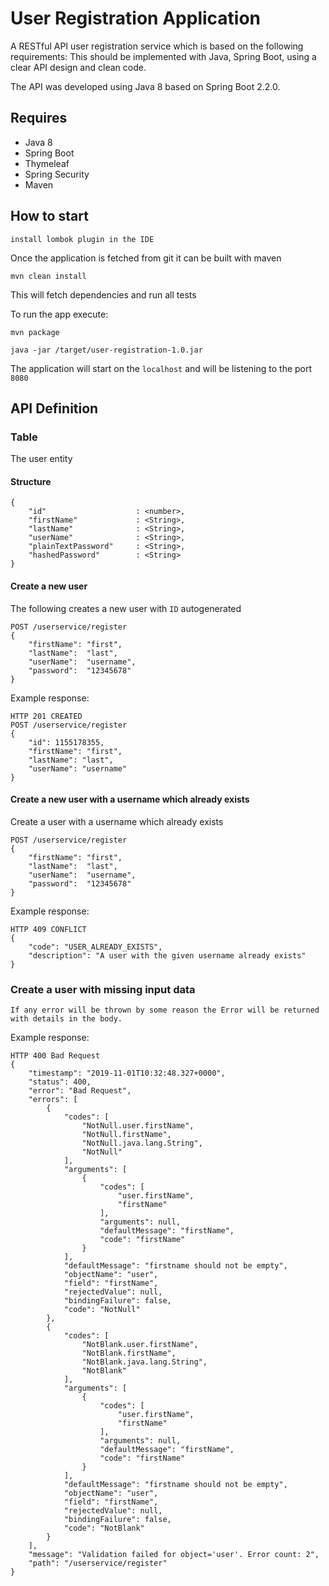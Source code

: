 # User Registration Application

A RESTful API user registration service which is based on the following requirements:
This should be implemented with Java, Spring Boot, using a clear API design and clean code.

The API was developed using Java 8 based on Spring Boot 2.2.0.

## Requires
* Java 8
* Spring Boot
* Thymeleaf
* Spring Security
* Maven

## How to start

    install lombok plugin in the IDE

Once the application is fetched from git it can be built with maven

    mvn clean install
    
This will fetch dependencies and run all tests

To run the app execute:

    mvn package

    java -jar /target/user-registration-1.0.jar

The application will start on the `localhost` and will be listening to the port `8080`

## API Definition

### Table
The user entity

#### Structure
    {
        "id"                    : <number>,
        "firstName"             : <String>,
        "lastName"              : <String>,
        "userName"              : <String>,
        "plainTextPassword"     : <String>,
        "hashedPassword"        : <String>
    }

#### Create a new user

The following creates a new user with `ID` autogenerated

    POST /userservice/register
    {
        "firstName": "first",
        "lastName":  "last",
        "userName":  "username",
        "password":  "12345678"
    }


Example response:

    HTTP 201 CREATED
    POST /userservice/register
    {
        "id": 1155178355,
        "firstName": "first",
        "lastName": "last",
        "userName": "username"
    }

    
#### Create a new user with a username which already exists

Create a user with a username which already exists

    POST /userservice/register
    {
        "firstName": "first",
        "lastName":  "last",
        "userName":  "username",
        "password":  "12345678"
    }

Example response:


    HTTP 409 CONFLICT
    {
        "code": "USER_ALREADY_EXISTS",
        "description": "A user with the given username already exists"
    }


### Create a user with missing input data
    If any error will be thrown by some reason the Error will be returned with details in the body.

Example response:

    HTTP 400 Bad Request
    {
        "timestamp": "2019-11-01T10:32:48.327+0000",
        "status": 400,
        "error": "Bad Request",
        "errors": [
            {
                "codes": [
                    "NotNull.user.firstName",
                    "NotNull.firstName",
                    "NotNull.java.lang.String",
                    "NotNull"
                ],
                "arguments": [
                    {
                        "codes": [
                            "user.firstName",
                            "firstName"
                        ],
                        "arguments": null,
                        "defaultMessage": "firstName",
                        "code": "firstName"
                    }
                ],
                "defaultMessage": "firstname should not be empty",
                "objectName": "user",
                "field": "firstName",
                "rejectedValue": null,
                "bindingFailure": false,
                "code": "NotNull"
            },
            {
                "codes": [
                    "NotBlank.user.firstName",
                    "NotBlank.firstName",
                    "NotBlank.java.lang.String",
                    "NotBlank"
                ],
                "arguments": [
                    {
                        "codes": [
                            "user.firstName",
                            "firstName"
                        ],
                        "arguments": null,
                        "defaultMessage": "firstName",
                        "code": "firstName"
                    }
                ],
                "defaultMessage": "firstname should not be empty",
                "objectName": "user",
                "field": "firstName",
                "rejectedValue": null,
                "bindingFailure": false,
                "code": "NotBlank"
            }
        ],
        "message": "Validation failed for object='user'. Error count: 2",
        "path": "/userservice/register"
    }


